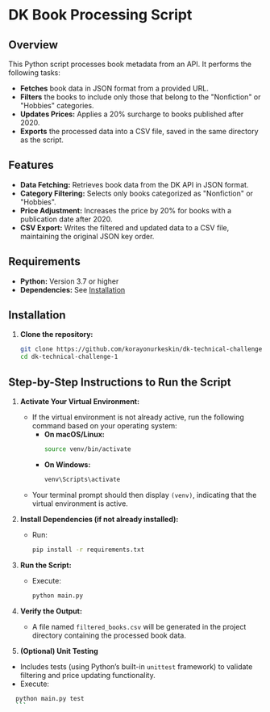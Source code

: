 # DK Book Processing Script

## Overview

This Python script processes book metadata from an API. It performs the following tasks:

- **Fetches** book data in JSON format from a provided URL.
- **Filters** the books to include only those that belong to the "Nonfiction" or "Hobbies" categories.
- **Updates Prices:** Applies a 20% surcharge to books published after 2020.
- **Exports** the processed data into a CSV file, saved in the same directory as the script.

## Features

- **Data Fetching:** Retrieves book data from the DK API in JSON format.
- **Category Filtering:** Selects only books categorized as "Nonfiction" or "Hobbies".
- **Price Adjustment:** Increases the price by 20% for books with a publication date after 2020.
- **CSV Export:** Writes the filtered and updated data to a CSV file, maintaining the original JSON key order.

## Requirements

- **Python:** Version 3.7 or higher
- **Dependencies:** See [Installation](#installation)

## Installation

1. **Clone the repository:**

   ```bash
   git clone https://github.com/korayonurkeskin/dk-technical-challenge-1.git
   cd dk-technical-challenge-1
   ```

## Step-by-Step Instructions to Run the Script

1. **Activate Your Virtual Environment:**

   - If the virtual environment is not already active, run the following command based on your operating system:
     - **On macOS/Linux:**
       ```bash
       source venv/bin/activate
       ```
     - **On Windows:**
       ```bash
       venv\Scripts\activate
       ```
   - Your terminal prompt should then display `(venv)`, indicating that the virtual environment is active.

2. **Install Dependencies (if not already installed):**

   - Run:
     ```bash
     pip install -r requirements.txt
     ```

3. **Run the Script:**

   - Execute:
     ```bash
     python main.py
     ```

4. **Verify the Output:**

   - A file named `filtered_books.csv` will be generated in the project directory containing the processed book data.

5. **(Optional) Unit Testing**

- Includes tests (using Python’s built-in `unittest` framework) to validate filtering and price updating functionality.
- Execute:

````bash
  python main.py test
  ```
````

